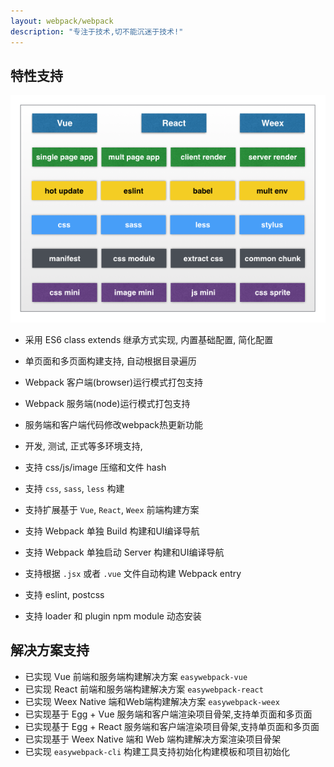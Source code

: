 ```yaml
---
layout: webpack/webpack
description: "专注于技术,切不能沉迷于技术!"
---
```


## 特性支持

![image](/img/webpack/easywebpack-fn.png)

- 采用 ES6 class extends 继承方式实现, 内置基础配置, 简化配置

- 单页面和多页面构建支持, 自动根据目录遍历

- Webpack 客户端(browser)运行模式打包支持

- Webpack 服务端(node)运行模式打包支持

- 服务端和客户端代码修改webpack热更新功能

- 开发, 测试, 正式等多环境支持,

- 支持 css/js/image 压缩和文件 hash

- 支持 `css`, `sass`, `less` 构建

- 支持扩展基于 `Vue`, `React`, `Weex` 前端构建方案

- 支持 Webpack 单独 Build 构建和UI编译导航

- 支持 Webpack 单独启动 Server 构建和UI编译导航 

- 支持根据 `.jsx` 或者 `.vue` 文件自动构建 Webpack entry

- 支持 eslint, postcss

- 支持 loader 和  plugin npm module 动态安装

## 解决方案支持

- 已实现 Vue 前端和服务端构建解决方案 `easywebpack-vue`
- 已实现 React 前端和服务端构建解决方案 `easywebpack-react`
- 已实现 Weex Native 端和Web端构建解决方案 `easywebpack-weex`
- 已实现基于 Egg + Vue 服务端和客户端渲染项目骨架,支持单页面和多页面
- 已实现基于 Egg + React 服务端和客户端渲染项目骨架,支持单页面和多页面
- 已实现基于 Weex Native 端和 Web 端构建解决方案渲染项目骨架
- 已实现 `easywebpack-cli` 构建工具支持初始化构建模板和项目初始化

